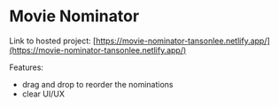 # Movie Nominator

Link to hosted project: [https://movie-nominator-tansonlee.netlify.app/](https://movie-nominator-tansonlee.netlify.app/)

Features:
* drag and drop to reorder the nominations
* clear UI/UX
